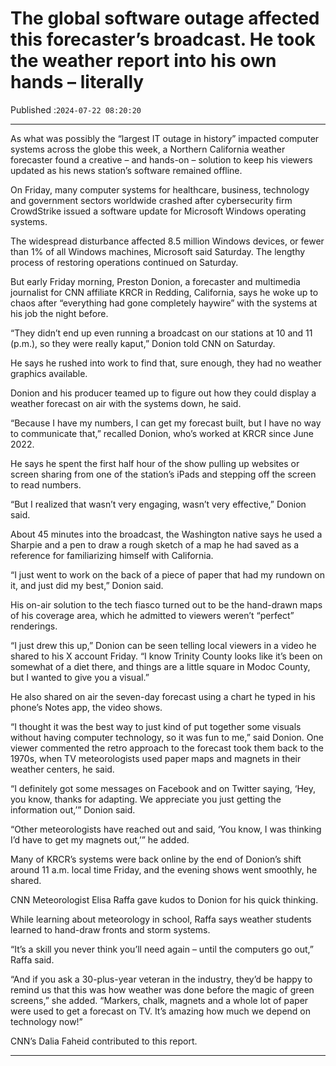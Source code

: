 # The global software outage affected this forecaster’s broadcast. He took the weather report into his own hands – literally

Published :`2024-07-22 08:20:20`

---

As what was possibly the “largest IT outage in history” impacted computer systems across the globe this week, a Northern California weather forecaster found a creative – and hands-on – solution to keep his viewers updated as his news station’s software remained offline.

On Friday, many computer systems for healthcare, business, technology and government sectors worldwide crashed after cybersecurity firm CrowdStrike issued a software update for Microsoft Windows operating systems.

The widespread disturbance affected 8.5 million Windows devices, or fewer than 1% of all Windows machines, Microsoft said Saturday. The lengthy process of restoring operations continued on Saturday.

But early Friday morning, Preston Donion, a forecaster and multimedia journalist for CNN affiliate KRCR in Redding, California, says he woke up to chaos after “everything had gone completely haywire” with the systems at his job the night before.

“They didn’t end up even running a broadcast on our stations at 10 and 11 (p.m.), so they were really kaput,” Donion told CNN on Saturday.

He says he rushed into work to find that, sure enough, they had no weather graphics available.

Donion and his producer teamed up to figure out how they could display a weather forecast on air with the systems down, he said.

“Because I have my numbers, I can get my forecast built, but I have no way to communicate that,” recalled Donion, who’s worked at KRCR since June 2022.

He says he spent the first half hour of the show pulling up websites or screen sharing from one of the station’s iPads and stepping off the screen to read numbers.

“But I realized that wasn’t very engaging, wasn’t very effective,” Donion said.

About 45 minutes into the broadcast, the Washington native says he used a Sharpie and a pen to draw a rough sketch of a map he had saved as a reference for familiarizing himself with California.

“I just went to work on the back of a piece of paper that had my rundown on it, and just did my best,” Donion said.

His on-air solution to the tech fiasco turned out to be the hand-drawn maps of his coverage area, which he admitted to viewers weren’t “perfect” renderings.

“I just drew this up,” Donion can be seen telling local viewers in a video he shared to his X account Friday. “I know Trinity County looks like it’s been on somewhat of a diet there, and things are a little square in Modoc County, but I wanted to give you a visual.”

He also shared on air the seven-day forecast using a chart he typed in his phone’s Notes app, the video shows.

“I thought it was the best way to just kind of put together some visuals without having computer technology, so it was fun to me,” said Donion. One viewer commented the retro approach to the forecast took them back to the 1970s, when TV meteorologists used paper maps and magnets in their weather centers, he said.

“I definitely got some messages on Facebook and on Twitter saying, ‘Hey, you know, thanks for adapting. We appreciate you just getting the information out,’” Donion said.

“Other meteorologists have reached out and said, ‘You know, I was thinking I’d have to get my magnets out,’” he added.

Many of KRCR’s systems were back online by the end of Donion’s shift around 11 a.m. local time Friday, and the evening shows went smoothly, he shared.

CNN Meteorologist Elisa Raffa gave kudos to Donion for his quick thinking.

While learning about meteorology in school, Raffa says weather students learned to hand-draw fronts and storm systems.

“It’s a skill you never think you’ll need again – until the computers go out,” Raffa said.

“And if you ask a 30-plus-year veteran in the industry, they’d be happy to remind us that this was how weather was done before the magic of green screens,” she added. “Markers, chalk, magnets and a whole lot of paper were used to get a forecast on TV. It’s amazing how much we depend on technology now!”

CNN’s Dalia Faheid contributed to this report.

---

